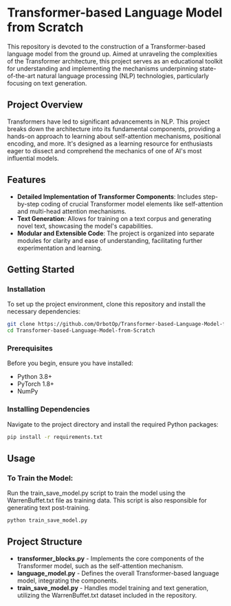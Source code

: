 # Transformer-based Language Model from Scratch

This repository is devoted to the construction of a Transformer-based language model from the ground up. Aimed at unraveling the complexities of the Transformer architecture, this project serves as an educational toolkit for understanding and implementing the mechanisms underpinning state-of-the-art natural language processing (NLP) technologies, particularly focusing on text generation.

## Project Overview

Transformers have led to significant advancements in NLP. This project breaks down the architecture into its fundamental components, providing a hands-on approach to learning about self-attention mechanisms, positional encoding, and more. It's designed as a learning resource for enthusiasts eager to dissect and comprehend the mechanics of one of AI's most influential models.

## Features

- **Detailed Implementation of Transformer Components**: Includes step-by-step coding of crucial Transformer model elements like self-attention and multi-head attention mechanisms.
- **Text Generation**: Allows for training on a text corpus and generating novel text, showcasing the model's capabilities.
- **Modular and Extensible Code**: The project is organized into separate modules for clarity and ease of understanding, facilitating further experimentation and learning.

## Getting Started

### Installation

To set up the project environment, clone this repository and install the necessary dependencies:

```bash
git clone https://github.com/OrbotOp/Transformer-based-Language-Model-from-Scratch.git
cd Transformer-based-Language-Model-from-Scratch
```

### Prerequisites

Before you begin, ensure you have installed:
- Python 3.8+
- PyTorch 1.8+
- NumPy

### Installing Dependencies

Navigate to the project directory and install the required Python packages:

```bash
pip install -r requirements.txt
```



## Usage

### To Train the Model:

Run the train_save_model.py script to train the model using the WarrenBuffet.txt file as training data. This script is also responsible for generating text post-training.

```bash
python train_save_model.py
```

## Project Structure

   - **transformer_blocks.py** - Implements the core components of the Transformer model, such as the self-attention mechanism.
   - **language_model.py** - Defines the overall Transformer-based language model, integrating the components.
   - **train_save_model.py** - Handles model training and text generation, utilizing the WarrenBuffet.txt dataset included in the repository.
